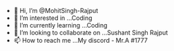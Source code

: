 - 👋 Hi, I’m @MohitSingh-Rajput
- 👀 I’m interested in ...Coding
- 🌱 I’m currently learning ...Coding
- 💞️ I’m looking to collaborate on ...Sushant Singh Rajput
- 📫 How to reach me ...My discord - Mr.A #1777

<!---
MohitSingh-Rajput/MohitSingh-Rajput is a ✨ special ✨ repository because its `README.md` (this file) appears on your GitHub profile.
You can click the Preview link to take a look at your changes.
--->
